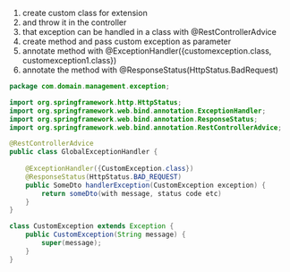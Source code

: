 1. create custom class for extension 
2. and throw it in the controller 
3. that exception can be handled in a class with @RestControllerAdvice
4. create method and pass custom exception as parameter 
5. annotate method with @ExceptionHandler({customexception.class, customexception1.class})
6. annotate the method with @ResponseStatus(HttpStatus.BadRequest)

```java 
package com.domain.management.exception;

import org.springframework.http.HttpStatus;
import org.springframework.web.bind.annotation.ExceptionHandler;
import org.springframework.web.bind.annotation.ResponseStatus;
import org.springframework.web.bind.annotation.RestControllerAdvice;

@RestControllerAdvice
public class GlobalExceptionHandler {
    
    @ExceptionHandler({CustomException.class})
    @ResponseStatus(HttpStatus.BAD_REQUEST)
    public SomeDto handlerException(CustomException exception) {
        return someDto(with message, status code etc)
    }
}

class CustomException extends Exception {
    public CustomException(String message) {
        super(message);
    }
}
```